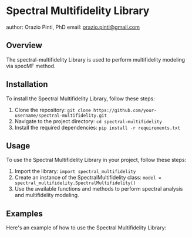 # Spectral Multifidelity Library
author: Orazio Pinti, PhD
email:  orazio.pinti@gmail.com

## Overview
The spectral-multifidelity Library is used to perform multifidelity modeling via specMF method.

## Installation

To install the Spectral Multifidelity Library, follow these steps:

1. Clone the repository: `git clone https://github.com/your-username/spectral-multifidelity.git`
2. Navigate to the project directory: `cd spectral-multifidelity`
3. Install the required dependencies: `pip install -r requirements.txt`

## Usage

To use the Spectral Multifidelity Library in your project, follow these steps:

1. Import the library: `import spectral_multifidelity`
2. Create an instance of the SpectralMultifidelity class: `model = spectral_multifidelity.SpectralMultifidelity()`
3. Use the available functions and methods to perform spectral analysis and multifidelity modeling.

## Examples

Here's an example of how to use the Spectral Multifidelity Library:
